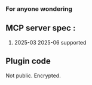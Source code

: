 ### For anyone wondering  

## MCP server spec : 
1. 2025-03 2025-06 supported
   
## Plugin code  
Not public. Encrypted.
